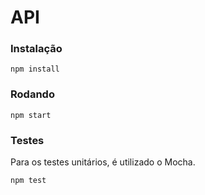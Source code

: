 # API

### Instalação


```
npm install
```


### Rodando

```
npm start
```


### Testes

Para os testes unitários, é utilizado o Mocha.


```
npm test
```